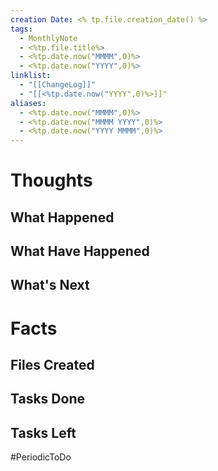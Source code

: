 ```yaml
---
creation Date: <% tp.file.creation_date() %>
tags:
  - MonthlyNote
  - <%tp.file.title%>
  - <%tp.date.now("MMMM",0)%>
  - <%tp.date.now("YYYY",0)%>
linklist:
  - "[[ChangeLog]]"
  - "[[<%tp.date.now("YYYY",0)%>]]"
aliases:
  - <%tp.date.now("MMMM",0)%>
  - <%tp.date.now("MMMM YYYY",0)%>
  - <%tp.date.now("YYYY MMMM",0)%>
---
```

# Thoughts

## What Happened
## What Have Happened
## What's Next

# Facts

## Files Created

## Tasks Done

## Tasks Left
#PeriodicToDo 
